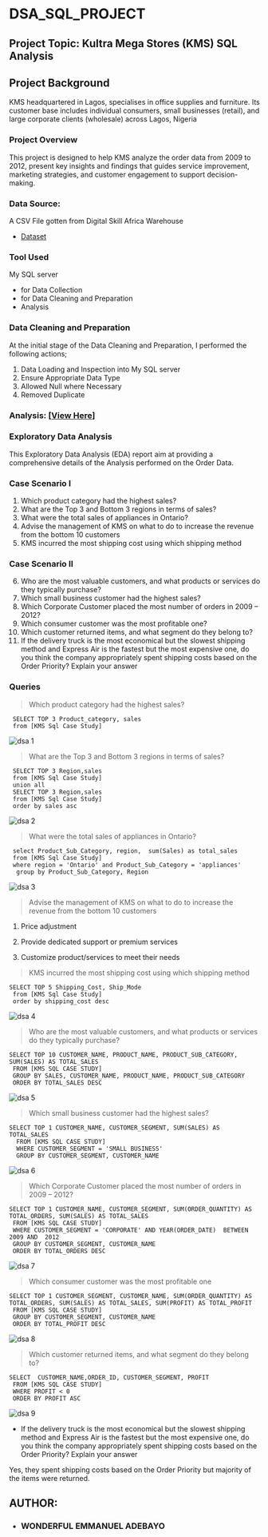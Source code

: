 # DSA_SQL_PROJECT


## Project Topic: Kultra Mega Stores (KMS) SQL Analysis

## Project Background

KMS headquartered in Lagos, specialises in office supplies and furniture. Its customer base includes individual consumers, small businesses (retail), and large corporate clients (wholesale) across Lagos, Nigeria

### Project Overview
This project is designed to help KMS analyze the order data from 2009 to 2012, present key insights and findings that guides service improvement, marketing strategies, and customer engagement to support decision-making.

### Data Source:
A CSV File gotten from Digital Skill Africa Warehouse
- <a href="https://github.com/Hidaayah-7/DSA_SQL_PROJECT/blob/main/KMS%20Sql%20Case%20Study.csv//">Dataset</a>

### Tool Used
My SQL server 
- for Data Collection 
- for Data Cleaning and Preparation
- Analysis
  

### Data Cleaning and Preparation
At the initial stage of the Data Cleaning and Preparation, I performed the following actions;

1. Data Loading and Inspection into My SQL server
2. Ensure Appropriate Data Type
3. Allowed Null where Necessary
4. Removed Duplicate

### Analysis:  <a href="https://github.com/Hidaayah-7/DSA_SQL_PROJECT/blob/main/dsa%20query.sql">[View Here]</a>


 ### Exploratory Data Analysis
   This Exploratory Data Analysis (EDA) report aim at providing a comprehensive details of the Analysis performed on the Order Data.
   
### Case Scenario I
1. Which product category had the highest sales?
2. What are the Top 3 and Bottom 3 regions in terms of sales?
3. What were the total sales of appliances in Ontario?
4. Advise the management of KMS on what to do to increase the revenue from the bottom 10 customers
5. KMS incurred the most shipping cost using which shipping method

### Case Scenario II
6. Who are the most valuable customers, and what products or services do they typically purchase?
7. Which small business customer had the highest sales?
8. Which Corporate Customer placed the most number of orders in 2009 – 2012?
9. Which consumer customer was the most profitable one?
10. Which customer returned items, and what segment do they belong to?
11. If the delivery truck is the most economical but the slowest shipping method and Express Air is the fastest but the most expensive one, do you think the company appropriately spent shipping costs based on the Order Priority? Explain your answer


### Queries
> Which product category had the highest sales?


```
 SELECT TOP 3 Product_category, sales
 from [KMS Sql Case Study]

 ```


 ![dsa 1](https://github.com/user-attachments/assets/72680517-c9ac-492f-a704-ed443cd03630)


> What are the Top 3 and Bottom 3 regions in terms of sales?

```
 SELECT TOP 3 Region,sales
 from [KMS Sql Case Study]
 union all
 SELECT TOP 3 Region,sales
 from [KMS Sql Case Study]
 order by sales asc

 ```

![dsa 2](https://github.com/user-attachments/assets/edb9a8dd-425a-40f7-8ce3-71b104d90313)

> What were the total sales of appliances in Ontario?


```
 select Product_Sub_Category, region,  sum(Sales) as total_sales
 from [KMS Sql Case Study]
 where region = 'Ontario' and Product_Sub_Category = 'appliances'
  group by Product_Sub_Category, Region

 ```

![dsa 3](https://github.com/user-attachments/assets/5098d35a-13ea-4057-8055-f1c65b18bad3)



> Advise the management of KMS on what to do to increase the revenue from the bottom 10 customers


1. Price adjustment

2. Provide dedicated support or premium services

3. Customize product/services to meet their needs


 
> KMS incurred the most shipping cost using which shipping method


```
SELECT TOP 5 Shipping_Cost, Ship_Mode
 from [KMS Sql Case Study]
 order by shipping_cost desc

 ```

![dsa 4](https://github.com/user-attachments/assets/abd6ce26-7acb-4ce8-82d6-b6de0c861578)

> Who are the most valuable customers, and what products or services do they typically purchase?



```
SELECT TOP 10 CUSTOMER_NAME, PRODUCT_NAME, PRODUCT_SUB_CATEGORY, SUM(SALES) AS TOTAL_SALES
 FROM [KMS SQL CASE STUDY]
 GROUP BY SALES, CUSTOMER_NAME, PRODUCT_NAME, PRODUCT_SUB_CATEGORY
 ORDER BY TOTAL_SALES DESC

 ```

![dsa 5](https://github.com/user-attachments/assets/bff6692d-6d1e-4d31-b7ae-99fed5b13d5f)


> Which small business customer had the highest sales?

```
SELECT TOP 1 CUSTOMER_NAME, CUSTOMER_SEGMENT, SUM(SALES) AS TOTAL_SALES
  FROM [KMS SQL CASE STUDY]
  WHERE CUSTOMER_SEGMENT = 'SMALL BUSINESS' 
  GROUP BY CUSTOMER_SEGMENT, CUSTOMER_NAME
 ```

  ![dsa 6](https://github.com/user-attachments/assets/6f6928e0-9d03-4bae-8920-ebe9833d65e7)


> Which Corporate Customer placed the most number of orders in 2009 – 2012?


 ```
SELECT TOP 1 CUSTOMER_NAME, CUSTOMER_SEGMENT, SUM(ORDER_QUANTITY) AS TOTAL_ORDERS, SUM(SALES) AS TOTAL_SALES
  FROM [KMS SQL CASE STUDY]
  WHERE CUSTOMER_SEGMENT = 'CORPORATE' AND YEAR(ORDER_DATE)  BETWEEN 2009 AND  2012
  GROUP BY CUSTOMER_SEGMENT, CUSTOMER_NAME
  ORDER BY TOTAL_ORDERS DESC
 ```

 ![dsa 7](https://github.com/user-attachments/assets/29859277-66d8-40db-a7e9-d73f41b89371)

 
> Which consumer customer was the most profitable one


 ```
SELECT TOP 1 CUSTOMER_SEGMENT, CUSTOMER_NAME, SUM(ORDER_QUANTITY) AS TOTAL_ORDERS, SUM(SALES) AS TOTAL_SALES, SUM(PROFIT) AS TOTAL_PROFIT
  FROM [KMS SQL CASE STUDY]
  GROUP BY CUSTOMER_SEGMENT, CUSTOMER_NAME
  ORDER BY TOTAL_PROFIT DESC
 ```


![dsa 8](https://github.com/user-attachments/assets/c0c0497a-a3f7-40a4-a46a-afc868146140)


> Which customer returned items, and what segment do they belong to?


 ```
SELECT  CUSTOMER_NAME,ORDER_ID, CUSTOMER_SEGMENT, PROFIT
  FROM [KMS SQL CASE STUDY]
  WHERE PROFIT < 0
  ORDER BY PROFIT ASC
 ```


 ![dsa 9](https://github.com/user-attachments/assets/b74e0e38-a022-480a-a0bd-bd4d05277ab2)

 
- If the delivery truck is the most economical but the slowest shipping method and
Express Air is the fastest but the most expensive one, do you think the company
appropriately spent shipping costs based on the Order Priority? Explain your answer

Yes, they spent shipping costs based on the Order Priority but majority of the items were returned.

## AUTHOR:
+ ### WONDERFUL EMMANUEL ADEBAYO

























